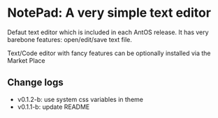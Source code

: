 # NotePad: A very simple text editor

Defaut text editor which is included in each AntOS release.
It has very barebone features: open/edit/save text file.

Text/Code editor with fancy features can be optionally installed via the Market Place

## Change logs
- v0.1.2-b: use system css variables in theme
- v0.1.1-b: update README
